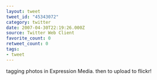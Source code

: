 ```yaml
---
layout: tweet
tweet_id: "45343072"
category: twitter
date: 2007-04-30T22:19:26.000Z
source: Twitter Web Client
favorite_count: 0
retweet_count: 0
tags:
- tweet
---
```


tagging photos in Expression Media. then to upload to flickr!
